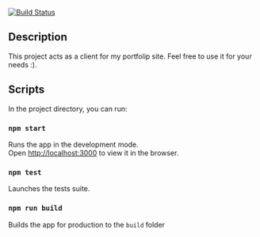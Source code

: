 [![Build Status](https://travis-ci.com/TheUnderScorer/portfolio-client.svg?branch=master)](https://travis-ci.com/TheUnderScorer/portfolio-client)

## Description

This project acts as a client for my portfolip site. Feel free to use it for your needs :).

## Scripts

In the project directory, you can run:

### `npm start`

Runs the app in the development mode.<br>
Open [http://localhost:3000](http://localhost:3000) to view it in the browser.

### `npm test`

Launches the tests suite.

### `npm run build`

Builds the app for production to the `build` folder
